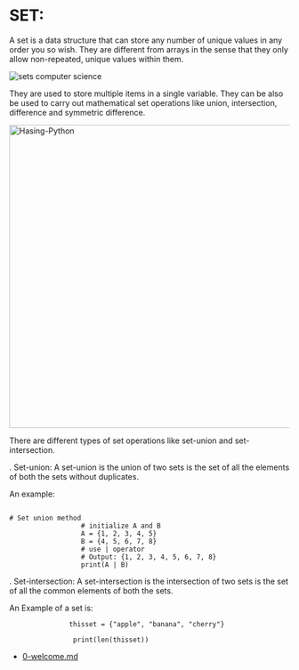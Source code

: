 # SET:

A set is a data structure that can store any number of unique values in any order you so wish. They are different from arrays in the sense that they only allow non-repeated, unique values within them.

![sets computer science](https://user-images.githubusercontent.com/92330348/178794848-e80d16c8-3e95-4516-b703-bb43d6cfad71.png)


They are used to store multiple items in a single variable. They can be also be used to carry out mathematical set operations like union, intersection, difference and symmetric difference.


<img width="545" alt="Hasing-Python" src="https://user-images.githubusercontent.com/92330348/178795122-f3f36c8b-0307-4f71-a68d-ff70974355f2.png">


There are different types of set operations like set-union and set-intersection.



. Set-union: A set-union is the union of two sets is the set of all the elements of both the sets without duplicates.

  An example:
                                                                                                                                                                                
                                                                                                                                                                                # Set union method
                      # initialize A and B
                      A = {1, 2, 3, 4, 5}
                      B = {4, 5, 6, 7, 8}
                      # use | operator
                      # Output: {1, 2, 3, 4, 5, 6, 7, 8}
                      print(A | B)                                                                                                                                                                  


          
. Set-intersection: A set-intersection is the intersection of two sets is the set of all the common elements of both the sets.

An Example of a set is:

                   thisset = {"apple", "banana", "cherry"}

                    print(len(thisset))
                    
                    
 - [0-welcome.md](0-welcome.md)
